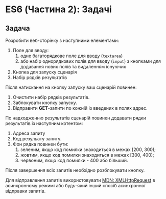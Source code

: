 # ES6 (Частина 2): Задачі

## Задача
Розробити веб-сторінку з наступними елементами:
1. Поле для вводу:
   1. одне багаторядкове поле для вводу (`textarea`)
   1. або набір однорядкових полів для вводу (`input`) з кнопками для додавання нових полів та видаленням існуючих
1. Кнопка для запуску сценарія
1. Набір рядків результатів

Після натискання на кнопку запуску ваш сценарій повинен:
1. Очистити набір рядків результатів.
1. Заблокувати кнопку запуску.
1. Відправити **GET**-запити по кожній із введених в полях адрес.

По надходженню результатів сценарій повинен додавати рядки результатів із наступним котентом:
1. Адреса запиту
1. Код резульату запиту.
1. Фон рядка повинен бути:
   1. зеленим, якщо код помилки знаходиться в межах \[200, 300);
   1. жовтим, якщо код помилки знаходиться в межах \[300, 400);
   1. червоним, якщо код помилки - 400 або більший.

Після завершення всіх запитів необхідно розблокувати кнопку.  

Для відправлення запитів використовувати [MDN: XMLHttpRequest](https://developer.mozilla.org/uk/docs/Web/API/XMLHttpRequest) в асинхронному режимі або будь-який інший спосіб асинхронної відправки запитів.
 